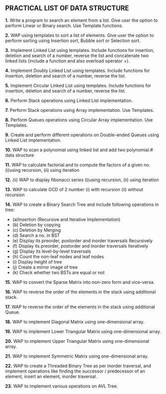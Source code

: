 ## PRACTICAL LIST OF DATA STRUCTURE



**1.**  Write a program to search an element from a list. Give user the option to perform Linear or
    Binary search. Use Template functions.

**2.** WAP using templates to sort a list of elements. Give user the option to perform sorting using
  Insertion sort, Bubble sort or Selection sort.

**3.** Implement Linked List using templates. Include functions for insertion, deletion and search of
    a number, reverse the list and concatenate two linked lists (include a function and also overload
    operator +).

**4.** Implement Doubly Linked List using templates. Include functions for insertion, deletion and
  search of a number, reverse the list.

**5.** Implement Circular Linked List using templates. Include functions for insertion, deletion and
  search of a number, reverse the list.

**6.** Perform Stack operations using Linked List implementation.

**7.** Perform Stack operations using Array implementation. Use Templates.

**8.** Perform Queues operations using Circular Array implementation. Use Templates.

**9.** Create and perform different operations on Double-ended Queues using Linked List
  implementation.

**10.** WAP to scan a polynomial using linked list and add two polynomial.# data structure

**11.** WAP to calculate factorial and to compute the factors of a given no. (i)using recursion, (ii)
  using iteration

**12.** (ii) WAP to display fibonacci series (i)using recursion, (ii) using iteration

**13.** WAP to calculate GCD of 2 number (i) with recursion (ii) without recursion

**14.** WAP to create a Binary Search Tree and include following operations in tree:
   - (a)Insertion (Recursive and Iterative Implementation)
   - (b) Deletion by copying
   - (c) Deletion by Merging
   - (d) Search a no. in BST
   - (e) Display its preorder, postorder and inorder traversals Recursively  
   - (f) Display its preorder, postorder and inorder traversals Iteratively
   - (g) Display its level-by-level traversals
   - (h) Count the non-leaf nodes and leaf nodes
   - (i) Display height of tree
   - (j) Create a mirror image of tree
   - (k) Check whether two BSTs are equal or not
  
**15.** WAP to convert the Sparse Matrix into non-zero form and vice-versa.

**16.** WAP to reverse the order of the elements in the stack using additional stack.

**17.** WAP to reverse the order of the elements in the stack using additional Queue.

**18.** WAP to implement Diagonal Matrix using one-dimensional array.

**19.** WAP to implement Lower Triangular Matrix using one-dimensional array.

**20.** WAP to implement Upper Triangular Matrix using one-dimensional array.

**21.** WAP to implement Symmetric Matrix using one-dimensional array.

**22.** WAP to create a Threaded Binary Tree as per inorder traversal, and implement operations like
  finding the successor / predecessor of an element, insert an element, inorder traversal.

**23.** WAP to implement various operations on AVL Tree.
